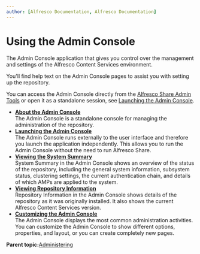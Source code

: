 ```yaml
---
author: [Alfresco Documentation, Alfresco Documentation]
---
```


# Using the Admin Console

The Admin Console application that gives you control over the management and settings of the Alfresco Content Services environment.

You'll find help text on the Admin Console pages to assist you with setting up the repository.

You can access the Admin Console directly from the [Alfresco Share Admin Tools](admintools.md) or open it as a standalone session, see [Launching the Admin Console](../tasks/adminconsole-open.md).

-   **[About the Admin Console](../concepts/adminconsole-about.md)**  
The Admin Console is a standalone console for managing the administration of the repository.
-   **[Launching the Admin Console](../tasks/adminconsole-open.md)**  
The Admin Console runs externally to the user interface and therefore you launch the application independently. This allows you to run the Admin Console without the need to run Alfresco Share.
-   **[Viewing the System Summary](../concepts/adminconsole-systemsummary.md)**  
System Summary in the Admin Console shows an overview of the status of the repository, including the general system information, subsystem status, clustering settings, the current authentication chain, and details of which AMPs are applied to the system.
-   **[Viewing Repository Information](../tasks/adminconsole-repoinfo.md)**  
Repository Information in the Admin Console shows details of the repository as it was originally installed. It also shows the current Alfresco Content Services version.
-   **[Customizing the Admin Console](../concepts/adminconsole-custom.md)**  
The Admin Console displays the most common administration activities. You can customize the Admin Console to show different options, properties, and layout, or you can create completely new pages.

**Parent topic:**[Administering](../concepts/ch-administering.md)

